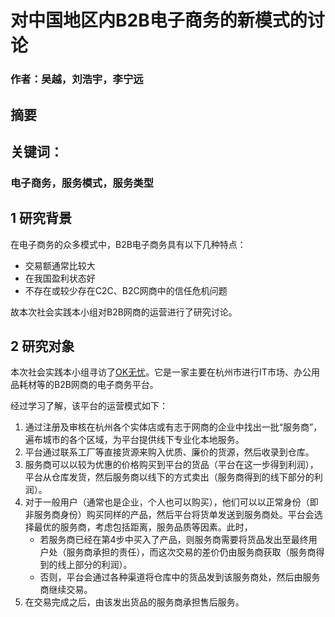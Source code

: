 # 对中国地区内B2B电子商务的新模式的讨论

### 作者：吴越，刘浩宇，李宁远

## 摘要

## 关键词：
### 电子商务，服务模式，服务类型

## 1 研究背景

在电子商务的众多模式中，B2B电子商务具有以下几种特点：

* 交易额通常比较大
* 在我国盈利状态好
* 不存在或较少存在C2C、B2C网商中的信任危机问题

故本次社会实践本小组对B2B网商的运营进行了研究讨论。

## 2 研究对象

本次社会实践本小组寻访了[OK无忧](https://www.okwuyou.com/)。它是一家主要在杭州市进行IT市场、办公用品耗材等的B2B网商的电子商务平台。

经过学习了解，该平台的运营模式如下：

1. 通过注册及审核在杭州各个实体店或有志于网商的企业中找出一批“服务商”，遍布城市的各个区域，为平台提供线下专业化本地服务。
1. 平台通过联系工厂等直接货源来购入优质、廉价的货源，然后收录到仓库。
1. 服务商可以以较为优惠的价格购买到平台的货品（平台在这一步得到利润），平台从仓库发货，然后服务商以线下的方式卖出（服务商得到的线下部分的利润）。
1. 对于一般用户（通常也是企业，个人也可以购买），他们可以以正常身份（即非服务商身份）购买同样的产品，然后平台将货单发送到服务商处。平台会选择最优的服务商，考虑包括距离，服务品质等因素。此时，
	* 若服务商已经在第4步中买入了产品，则服务商需要将货品发出至最终用户处（服务商承担的责任），而这次交易的差价仍由服务商获取（服务商得到的线上部分的利润）。
	* 否则，平台会通过各种渠道将仓库中的货品发到该服务商处，然后由服务商继续交易。
1. 在交易完成之后，由该发出货品的服务商承担售后服务。

